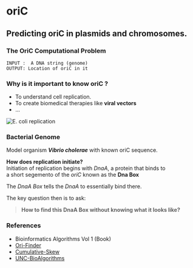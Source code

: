 # oriC

Predicting oriC in plasmids and chromosomes.
---

### The OriC Computational Problem
```INPUT :  A DNA string (genome)```  
```OUTPUT: Location of oriC in it```  


### Why is it important to know oriC ?
- To understand cell replication.
- To create biomedical therapies like **viral vectors**
- ...

![E. coli replication](https://upload.wikimedia.org/wikipedia/commons/8/8a/Subhash_nucleoid_01.png)

### Bacterial Genome
 Model organism _**Vibrio cholerae**_ with known oriC sequence.  
   
 **How does replication initiate?**  
 Initiation of replication begins with _DnaA_, a protein that binds to   
 a short segemento of the _oriC_ known as the **Dna Box**   
   
 The _DnaA Box_ tells the _DnaA_ to essentially bind there.  
   
 The key question then is to ask:  
 > **How to find this DnaA Box without knowing what it looks like?**

 

### References
- Bioinformatics Algorithms Vol 1 (Book)
- [Ori-Finder](http://origin.tubic.org/Ori-Finder/)  
- [Cumulative-Skew](https://academic.oup.com/nar/article/26/10/2286/1030593)  
- [UNC-BioAlgorithms](http://csbio.unc.edu/mcmillan/Comp555S16/Lecture02.html#Where-Does-Replication-Begin?)
